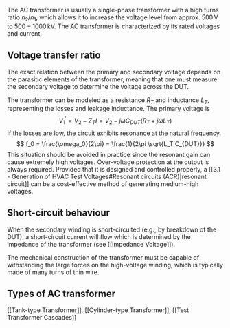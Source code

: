 The AC transformer is usually a single-phase transformer with a high turns ratio $n_2 / n_1$, which allows it to increase the voltage level from approx. $500\,\mathrm{V}$ to $500-1000\,\mathrm{kV}$. The AC transformer is characterized by its rated voltages and current.
## Voltage transfer ratio
The exact relation between the primary and secondary voltage depends on the parasitic elements of the transformer, meaning that one must measure the secondary voltage to determine the voltage across the DUT.

The transformer can be modeled as a resistance $R_T$ and inductance $L_T$, representing the losses and leakage inductance. The primary voltage is
$$ V_1^\prime = V_2 - Z_T I = V_2 - j\omega C_{DUT} (R_T + j\omega L_T) $$
If the losses are low, the circuit exhibits resonance at the natural frequency. 
$$ f_0 = \frac{\omega_0}{2\pi} = \frac{1}{2\pi \sqrt{L_T C_{DUT}}} $$
This situation should be avoided in practice since the resonant gain can cause extremely high voltages. Over-voltage protection at the output is always required.
Provided that it is designed and controlled properly, a [[3.1 - Generation of HVAC Test Voltages#Resonant circuits (ACR)|resonant circuit]] can be a cost-effective method of generating medium-high voltages.
## Short-circuit behaviour
When the secondary winding is short-circuited (e.g., by breakdown of the DUT), a short-circuit current will flow which is determined by the impedance of the transformer (see [[Impedance Voltage]]).

The mechanical construction of the transformer must be capable of withstanding the large forces on the high-voltage winding, which is typically made of many turns of thin wire.
## Types of AC transformer
[[Tank-type Transformer]], [[Cylinder-type Transformer]], [[Test Transformer Cascades]]
